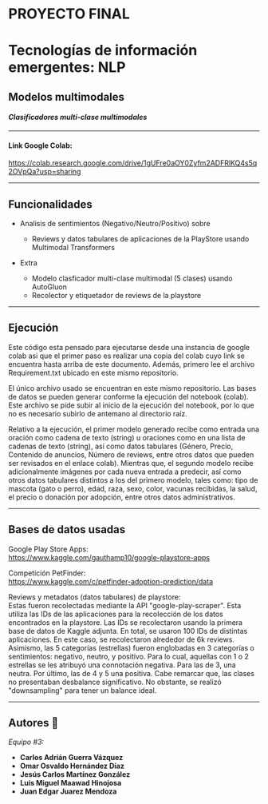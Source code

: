 # PROYECTO FINAL

# Tecnologías de información emergentes: NLP

## Modelos multimodales

#### _Clasificadores multi-clase multimodales_
---
#### Link Google Colab:

https://colab.research.google.com/drive/1gUFre0aOY0Zyfm2ADFRlKQ4s5q2OVpQa?usp=sharing

---

## Funcionalidades

* Analisis de sentimientos (Negativo/Neutro/Positivo) sobre
    * Reviews y datos tabulares de aplicaciones de la PlayStore usando Multimodal Transformers

* Extra
    * Modelo clasficador multi-clase multimodal (5 clases) usando AutoGluon
    * Recolector y etiquetador de reviews de la playstore
---

## Ejecución

Este código esta pensado para ejecutarse desde una instancia de google colab asi que el primer paso es realizar una copia del colab cuyo link se encuentra hasta arriba de este documento. Además, primero lee el archivo Requirement.txt ubicado en este mismo repositorio.

El único archivo usado se encuentran en este mismo repositorio. Las bases de datos se pueden generar conforme la ejecución del notebook (colab). Este archivo se pide subir al inicio de la ejecución del notebook, por lo que no es necesario subirlo de antemano al directorio raíz.


Relativo a la ejecución, el primer modelo generado recibe como entrada una oración como cadena de texto (string) u oraciones como en una lista de cadenas de texto (string), así como datos tabulares (Género, Precio, Contenido de anuncios, Número de reviews, entre otros datos que pueden ser revisados en el enlace colab). Mientras que, el segundo modelo recibe adicionalmente imágenes por cada nueva entrada a predecir, así como otros datos tabulares distintos a los del primero modelo, tales como: tipo de mascota (gato o perro), edad, raza, sexo, color, vacunas recibidas, la salud, el precio o donación por adopción, entre otros datos administrativos.

---

## Bases de datos usadas

Google Play Store Apps: <br>
https://www.kaggle.com/gauthamp10/google-playstore-apps

Competición PetFinder: <br>
https://www.kaggle.com/c/petfinder-adoption-prediction/data

Reviews y metadatos (datos tabulares) de playstore: <br>
Estas fueron recolectadas mediante la API "google-play-scraper". Esta utiliza las IDs de las aplicaciones para la recolección de los datos encontrados en la playstore. Las IDs se recolectaron usando la primera base de datos de Kaggle adjunta. En total, se usaron 100 IDs de distintas aplicaciones. En este caso, se recolectaron alrededor de 6k reviews. Asimismo, las 5 categorías (estrellas) fueron englobadas en 3 categorías o sentimientos: negativo, neutro, y positivo. Para lo cual, aquellas con 1 o 2 estrellas se les atribuyó una connotación negativa. Para las de 3, una neutra. Por último, las de 4 y 5 una positiva. Cabe remarcar que, las clases no presentaban desbalance significativo. No obstante, se realizó "downsampling" para tener un balance ideal.

---

## Autores 📝

_Equipo #3:_

* **Carlos Adrián Guerra Vázquez**
* **Omar Osvaldo Hernández Díaz**
* **Jesús Carlos Martínez González**
* **Luis Miguel Maawad Hinojosa**
* **Juan Edgar Juarez Mendoza**
